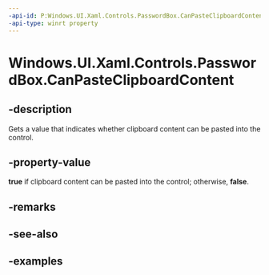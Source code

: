 ```yaml
---
-api-id: P:Windows.UI.Xaml.Controls.PasswordBox.CanPasteClipboardContent
-api-type: winrt property
---
```


<!-- Property syntax.
public bool CanPasteClipboardContent { get; }
-->

# Windows.UI.Xaml.Controls.PasswordBox.CanPasteClipboardContent

## -description

Gets a value that indicates whether clipboard content can be pasted into the control.

## -property-value

**true** if clipboard content can be pasted into the control; otherwise, **false**.

## -remarks

## -see-also

## -examples

